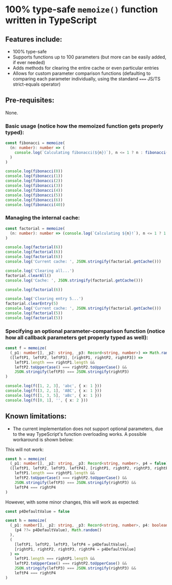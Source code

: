 # 100% type-safe `memoize()` function written in TypeScript

## Features include:

- 100% type-safe
- Supports functions up to 100 parameters (but more can be easily added, if ever needed)
- Adds methods for clearing the entire cache or even particular entries
- Allows for custom parameter comparison functions (defaulting to comparing each parameter individually, using the standand `===` JS/TS strict-equals operator)

## Pre-requisites:

None.

### Basic usage (notice how the memoized function gets properly typed):

```ts
const fibonacci = memoize(
  (n: number): number => (
    console.log(`Calculating fibonacci(${n})`), n <= 1 ? n : fibonacci(n - 1) + fibonacci(n - 2)
  )
)

console.log(fibonacci(0))
console.log(fibonacci(1))
console.log(fibonacci(2))
console.log(fibonacci(3))
console.log(fibonacci(4))
console.log(fibonacci(5))
console.log(fibonacci(6))
console.log(fibonacci(40))
```

### Managing the internal cache:

```ts
const factorial = memoize(
  (n: number): number => (console.log(`Calculating ${n}!`), n <= 1 ? 1 : n * factorial(n - 1))
)

console.log(factorial(6))
console.log(factorial(6))
console.log(factorial(6))
console.log('Current cache: ', JSON.stringify(factorial.getCache()))

console.log('Clearing all...')
factorial.clearAll()
console.log('Cache: ', JSON.stringify(factorial.getCache()))

console.log(factorial(6))

console.log('Clearing entry 5...')
factorial.clearEntry(5)
console.log('Current cache: ', JSON.stringify(factorial.getCache()))
console.log(factorial(5))
console.log(factorial(5))
```

### Specifying an optional parameter-comparison function (notice how all callback parameters get properly typed as well):

```ts
const f = memoize(
  (_p1: number[], _p2: string, _p3: Record<string, number>) => Math.random(),
  ([leftP1, leftP2, leftP3], [rightP1, rightP2, rightP3]) =>
    leftP1.length === rightP1.length &&
    leftP2.toUpperCase() === rightP2.toUpperCase() &&
    JSON.stringify(leftP3) === JSON.stringify(rightP3)
)

console.log(f([1, 2, 3], 'abc', { x: 1 }))
console.log(f([3, 2, 1], 'ABC', { x: 1 }))
console.log(f([1, 3, 5], 'aBc', { x: 1 }))
console.log(f([0, 1], '', { x: 2 }))
```

## Known limitations:

- The current implementation does not support optional parameters, due to the way TypeScript's function overloading works. A possible workaround is shown below:

This will not work:

```ts
const h = memoize(
  (_p1: number[], _p2: string, _p3: Record<string, number>, p4 = false) => Math.random(),
  ([leftP1, leftP2, leftP3, leftP4], [rightP1, rightP2, rightP3, rightP4]) =>
    leftP1.length === rightP1.length &&
    leftP2.toUpperCase() === rightP2.toUpperCase() &&
    JSON.stringify(leftP3) === JSON.stringify(rightP3) &&
    leftP4 === rightP4
)
```

However, with some minor changes, this will work as expected:

```ts
const p4DefaultValue = false

const h = memoize(
  (_p1: number[], _p2: string, _p3: Record<string, number>, p4: boolean | undefined) => (
    (p4 ??= p4DefaultValue), Math.random()
  ),
  (
    [leftP1, leftP2, leftP3, leftP4 = p4DefaultValue],
    [rightP1, rightP2, rightP3, rightP4 = p4DefaultValue]
  ) =>
    leftP1.length === rightP1.length &&
    leftP2.toUpperCase() === rightP2.toUpperCase() &&
    JSON.stringify(leftP3) === JSON.stringify(rightP3) &&
    leftP4 === rightP4
)
```
